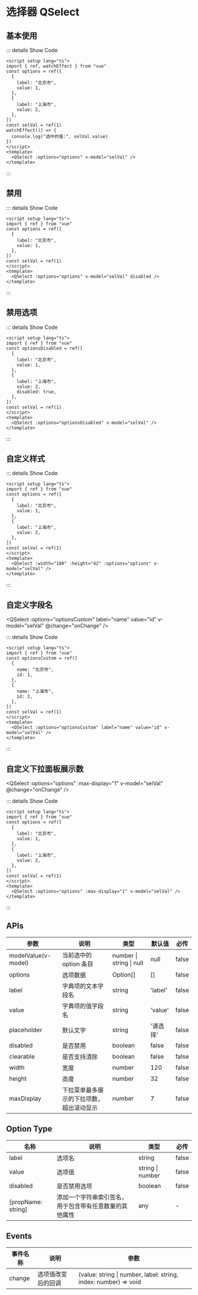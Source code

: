 # 选择器 QSelect

<script setup lang="ts">
import { ref, watchEffect } from 'vue'
const options = ref([
  {
    label: '北京市',
    value: 1
  },
  {
    label: '上海市',
    value: 2
  },
])
const optionsDisabled = ref([
  {
    label: '北京市',
    value: 1
  },
  {
    label: '上海市',
    value: 2,
    disabled: true
  },
])
const optionsCustom = ref([
  {
    name: '北京市',
    id: 1
  },
  {
    name: '上海市',
    id: 2
  },
])
const selVal = ref(1)
watchEffect(() => {
  console.log('选中的值:', selVal.value)
})
function onChange (value: string|number, label: string,  index: number) {
  console.log('value:', value)
  console.log('label:', label)
  console.log('index:', index)
}
</script>

## 基本使用

<QSelect :options="options" clearable v-model="selVal" />

::: details Show Code

```vue
<script setup lang="ts">
import { ref, watchEffect } from "vue"
const options = ref([
  {
    label: "北京市",
    value: 1,
  },
  {
    label: "上海市",
    value: 2,
  },
])
const selVal = ref(1)
watchEffect(() => {
  console.log("选中的值:", selVal.value)
})
</script>
<template>
  <QSelect :options="options" v-model="selVal" />
</template>
```

:::

## 禁用

<QSelect :options="options" v-model="selVal" disabled />

::: details Show Code

```vue
<script setup lang="ts">
import { ref } from "vue"
const options = ref([
  {
    label: "北京市",
    value: 1,
  },
])
const selVal = ref(1)
</script>
<template>
  <QSelect :options="options" v-model="selVal" disabled />
</template>
```

:::

## 禁用选项

<QSelect
  :options="optionsDisabled"
  v-model="selVal" />

::: details Show Code

```vue
<script setup lang="ts">
import { ref } from "vue"
const optionsDisabled = ref([
  {
    label: "北京市",
    value: 1,
  },
  {
    label: "上海市",
    value: 2,
    disabled: true,
  },
])
const selVal = ref(1)
</script>
<template>
  <QSelect :options="optionsDisabled" v-model="selVal" />
</template>
```

:::

## 自定义样式

<QSelect
:width="180"
:height="42"
:options="options"
v-model="selVal" />

::: details Show Code

```vue
<script setup lang="ts">
import { ref } from "vue"
const options = ref([
  {
    label: "北京市",
    value: 1,
  },
  {
    label: "上海市",
    value: 2,
  },
])
const selVal = ref(1)
</script>
<template>
  <QSelect :width="180" :height="42" :options="options" v-model="selVal" />
</template>
```

:::

## 自定义字段名

<QSelect
:options="optionsCustom"
label="name"
value="id"
v-model="selVal"
@change="onChange" />

::: details Show Code

```vue
<script setup lang="ts">
import { ref } from "vue"
const optionsCustom = ref([
  {
    name: "北京市",
    id: 1,
  },
  {
    name: "上海市",
    id: 2,
  },
])
const selVal = ref(1)
</script>
<template>
  <QSelect :options="optionsCustom" label="name" value="id" v-model="selVal" />
</template>
```

:::

## 自定义下拉面板展示数

<QSelect
:options="options"
:max-display="1"
v-model="selVal"
@change="onChange" />

::: details Show Code

```vue
<script setup lang="ts">
import { ref } from "vue"
const options = ref([
  {
    label: "北京市",
    value: 1,
  },
  {
    label: "上海市",
    value: 2,
  },
])
const selVal = ref(1)
</script>
<template>
  <QSelect :options="options" :max-display="1" v-model="selVal" />
</template>
```

:::

## APIs

| 参数                | 说明                                     | 类型                             | 默认值   | 必传  |
| ------------------- | ---------------------------------------- | -------------------------------- | -------- | ----- |
| modelValue(v-model) | 当前选中的 option 条目                   | number &#124; string &#124; null | null     | false |
| options             | 选项数据                                 | Option[]                         | []       | false |
| label               | 字典项的文本字段名                       | string                           | 'label'  | false |
| value               | 字典项的值字段名                         | string                           | 'value'  | false |
| placeholder         | 默认文字                                 | string                           | '请选择' | false |
| disabled            | 是否禁用                                 | boolean                          | false    | false |
| clearable           | 是否支持清除                             | boolean                          | false    | false |
| width               | 宽度                                     | number                           | 120      | false |
| height              | 高度                                     | number                           | 32       | false |
| maxDisplay          | 下拉菜单最多展示的下拉项数，超出滚动显示 | number                           | 7        | false |

## Option Type

| 名称               | 说明                                                   | 类型                 | 必传  |
| ------------------ | ------------------------------------------------------ | -------------------- | ----- |
| label              | 选项名                                                 | string               | false |
| value              | 选项值                                                 | string &#124; number | false |
| disabled           | 是否禁用选项                                           | boolean              | false |
| [propName: string] | 添加一个字符串索引签名，用于包含带有任意数量的其他属性 | any                  | -     |

## Events

| 事件名称 | 说明               | 参数                                                                |
| -------- | ------------------ | ------------------------------------------------------------------- |
| change   | 选项值改变后的回调 | (value: string &#124; number, label: string, index: number) => void |
